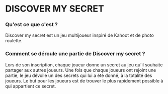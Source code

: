 # DISCOVER MY SECRET

### Qu'est ce que c'est ?
Discover my secret est un jeu multijoueur inspiré de Kahoot et de photo roulette.

### Comment se déroule une partie de Discover my secret ?
Lors de son inscription, chaque joueur donne un secret au jeu qu'il souhaite partager aux autres joueurs. Une fois que chaque joueurs ont rejoint une partie, le jeu dévoile un des secrets qui lui a été donné, à la totalité des joueurs. Le but pour les joueurs est de trouver le plus rapidement possible à qui appartient ce secret.